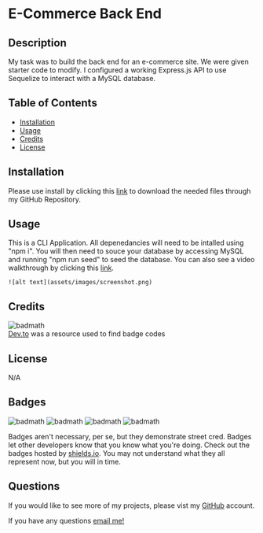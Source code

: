 

#  E-Commerce Back End

## Description
My task was to build the back end for an e-commerce site. We were given starter code to modify. I configured a working Express.js API to use Sequelize to interact with a MySQL database.


## Table of Contents

- [Installation](#installation)
- [Usage](#usage)
- [Credits](#credits)
- [License](#license)

## Installation
Please use install by clicking this <a href="">link</a> to download the needed files through my GitHub Repository.

## Usage
This is a CLI Application. All depenedancies will need to be intalled using "npm i". You will then need to souce your database by accessing MySQL and running "npm run seed" to seed the database.
You can also see a video walkthrough by clicking this <a href="">link</a>.

    
    ![alt text](assets/images/screenshot.png)

## Credits
![badmath](https://img.shields.io/badge/dev.to-0A0A0A?style=for-the-badge&logo=devdotto&logoColor=white)
<br>
<a href="https://dev.to/envoy_/150-badges-for-github-pnk">Dev.to</a> was a resource used to find badge codes



## License

N/A

## Badges

![badmath](https://img.shields.io/badge/Node.js-43853D?style=for-the-badge&logo=node.js&logoColor=white)
![badmath](https://img.shields.io/badge/JavaScript-323330?style=for-the-badge&logo=javascript&logoColor=F7DF1E)
![badmath](https://img.shields.io/badge/MySQL-00000F?style=for-the-badge&logo=mysql&logoColor=white)
![badmath](https://img.shields.io/badge/sequelize-323330?style=for-the-badge&logo=sequelize&logoColor=blue)

Badges aren't necessary, per se, but they demonstrate street cred. Badges let other developers know that you know what you're doing. Check out the badges hosted by [shields.io](https://shields.io/). You may not understand what they all represent now, but you will in time.

## Questions

If you would like to see more of my projects, please vist my <a href="https://github.com/crado7">GitHub</a> account.

If you have any questions <a href="mailto:christopher.ferraro34@gmail.com">email me!</a>